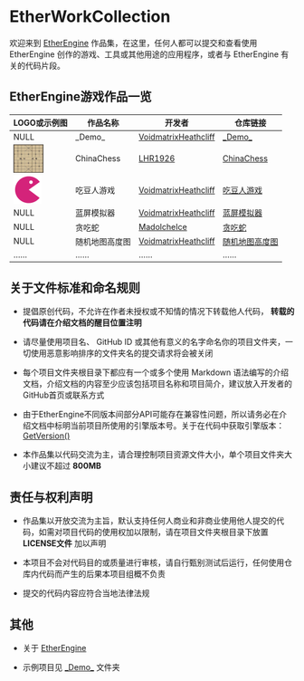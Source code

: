 # EtherWorkCollection

欢迎来到 [EtherEngine](https://github.com/VoidmatrixHeathcliff/EtherEngine) 作品集，在这里，任何人都可以提交和查看使用 EtherEngine 创作的游戏、工具或其他用途的应用程序，或者与 EtherEngine 有关的代码片段。

## EtherEngine游戏作品一览

| LOGO或示例图                                                 | 作品名称   | 开发者                                                       | 仓库链接                 |
| ------------------------------------------------------------ | ---------- | ------------------------------------------------------------ | ------------------------ |
| NULL                                                         | \_Demo_    | [VoidmatrixHeathcliff](https://github.com/VoidmatrixHeathcliff) | [\_Demo\_](_Demo_)       |
| <img align="left" src="ChinaChess/Table.png" width="53" height="50"> | ChinaChess | [LHR1926](https://github.com/LHR1926)                        | [ChinaChess](ChinaChess) |
| <img align="left" src="吃豆人游戏/player.png" width="50" height="50"> | 吃豆人游戏 | [VoidmatrixHeathcliff](https://github.com/VoidmatrixHeathcliff) | [吃豆人游戏](吃豆人游戏) |
| NULL                                                         | 蓝屏模拟器 | [VoidmatrixHeathcliff](https://github.com/VoidmatrixHeathcliff) | [蓝屏模拟器](蓝屏模拟器) |
| NULL                                                         | 贪吃蛇     | [MadolcheIce](https://github.com/MadolcheIce)                | [贪吃蛇](贪吃蛇)         |
| NULL                                                         | 随机地图高度图     | [VoidmatrixHeathcliff](https://github.com/VoidmatrixHeathcliff)                | [随机地图高度图](随机地图高度图)         |
| ……                                                           | ……         | ……                                                           | ……                       |

## 关于文件标准和命名规则

+ 提倡原创代码，不允许在作者未授权或不知情的情况下转载他人代码， **转载的代码请在介绍文档的醒目位置注明**

+ 请尽量使用项目名、 GitHub ID 或其他有意义的名字命名你的项目文件夹，一切使用恶意影响排序的文件夹名的提交请求将会被关闭

+ 每个项目文件夹根目录下都应有一个或多个使用 Markdown 语法编写的介绍文档，介绍文档的内容至少应该包括项目名称和项目简介，建议放入开发者的GitHub首页或联系方式

+ 由于EtherEngine不同版本间部分API可能存在兼容性问题，所以请务必在介绍文档中标明当前项目所使用的引擎版本号。关于在代码中获取引擎版本：[GetVersion()](https://github.com/VoidmatrixHeathcliff/EtherEngine#%E5%85%B6%E4%BB%96api)

+ 本作品集以代码交流为主，请合理控制项目资源文件大小，单个项目文件夹大小建议不超过 **800MB**

## 责任与权利声明

+ 作品集以开放交流为主旨，默认支持任何人商业和非商业使用他人提交的代码，如需对项目代码的使用权加以限制，请在项目文件夹根目录下放置 **LICENSE文件** 加以声明

+ 本项目不会对代码目的或质量进行审核，请自行甄别测试后运行，任何使用仓库内代码而产生的后果本项目组概不负责

+ 提交的代码内容应符合当地法律法规

## 其他

+ 关于 [EtherEngine](https://github.com/VoidmatrixHeathcliff/EtherEngine)

+ 示例项目见 [\_Demo\_](https://github.com/VoidmatrixHeathcliff/EtherWorkCollection/tree/main/Demo) 文件夹
